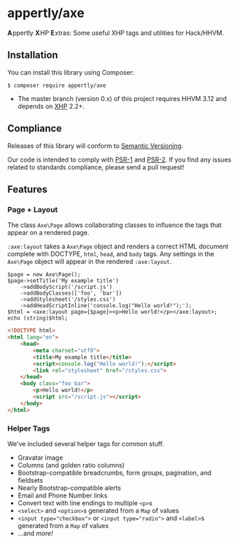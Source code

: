 # appertly/axe

**A** ppertly **X** HP **E** xtras: Some useful XHP tags and utilities for Hack/HHVM.

## Installation

You can install this library using Composer:

```console
$ composer require appertly/axe
```

* The master branch (version 0.x) of this project requires HHVM 3.12 and depends on [XHP](https://github.com/facebook/xhp-lib) 2.2+.

## Compliance

Releases of this library will conform to [Semantic Versioning](http://semver.org).

Our code is intended to comply with [PSR-1](http://www.php-fig.org/psr/psr-1/) and [PSR-2](http://www.php-fig.org/psr/psr-2/). If you find any issues related to standards compliance, please send a pull request!

## Features

### Page + Layout

The class `Axe\Page` allows collaborating classes to influence the tags that appear on a rendered page.

`:axe:layout` takes a `Axe\Page` object and renders a correct HTML document complete with DOCTYPE, `html`, `head`, and `body` tags. Any settings in the `Axe\Page` object will appear in the rendered `:axe:layout`.

```hack
$page = new Axe\Page();
$page->setTitle('My example title')
    ->addBodyScript('/script.js')
    ->addBodyClasses(['foo', 'bar'])
    ->addStylesheet('/styles.css')
    ->addHeadScriptInline('console.log("Hello world!");');
$html = <axe:layout page={$page}><p>Hello world!</p></axe:layout>;
echo (string)$html;
```
```html
<!DOCTYPE html>
<html lang="en">
    <head>
        <meta charset="utf8">
        <title>My example title</title>
        <script>console.log("Hello world!");</script>
        <link rel="stylesheet" href="/styles.css">
    </head>
    <body class="foo bar">
        <p>Hello world!</p>
        <script src="/script.js"></script>
    </body>
</html>
```

### Helper Tags

We've included several helper tags for common stuff.

* Gravatar image
* Columns (and golden ratio columns)
* Bootstrap-compatible breadcrumbs, form groups, pagination, and fieldsets
* Nearly Bootstrap-compatible alerts
* Email and Phone Number links
* Convert text with line endings to multiple `<p>`s
* `<select>` and `<option>`s generated from a `Map` of values
* `<input type="checkbox">` or `<input type="radio">` and `<label>`s generated from a `Map` of values
* …and _more!_
